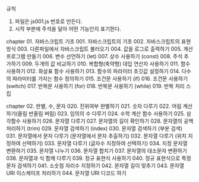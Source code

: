 규칙

1. 파일은 js001.js 번호로 만든다.
2. 시작 부분에 주석을 달아 어떤 기능인지 표기한다.

chapter 01. 자바스크립트 기초 001. 자바스크립트의 기초 002. 자바스크립트의 표현 방식 003. 다른파일에서 자바스크립트 불러오기 004. 값을 로그로 출력하기 005. 계산 프로그램 만들기 006. 변수 선언하기 (let) 007. 상수 사용하기 (const) 008. 주석 추가하기 009. 두개의 값 비교하기 010. 복합형(축약형) 대입 연산자 사용하기 011. 함수 사용하기 012. 화살표 함수 사용하기 013. 함수의 파라미터 초깃값 설정하기 014. 다수의 파라미터를 가지는 함수 정의하기 015. 조건문 사용하기 (if) 016. 조건문 사용하기 (switch) 017. 반복문 사용하기 (for) 018. 반복문 사용하기 (while) 019. 반복 처리 스킵

chapter 02. 판별, 수, 문자 020. 진위여부 판별하기 021. 숫자 다루기 022. 어림 계산하기(올림 반올림 버림) 023. 임의의 수 다루기 024. 수학 계산 함수 사용하기 025. 삼각함수 사용하기 026. 문자열 다루기 027. 문자열의 길이 확인하기 028. 문자열의 공백 처리하기 (trim) 029. 문자열 검색하기 (index) 030. 문자열 검색하기 (부분 검색) 031. 문자열에서 문자 다루기 (문자열에서 문자 추출하기) 032. 문자열 다루기 (위치 지정하여 선택하기) 033. 문자열 다루기 (글자수 지정하여 선택하기) 034. 지정 문자열 변환하기 035. 문자열 나누기 036. 문자열 합치기 037. 문자열의 대소문자 변환하기 038. 문자열과 식 함께 다루기 039. 정규 표현식 사용하기 040. 정규 표현식으로 특정 문자 검색하기 041. 소숫점 자리수 지정하기 042. 문자열 길이 맞추기 043. 문자열 URI 이스케이프 처리하기 044. 문자열 URI 디코드 하기
